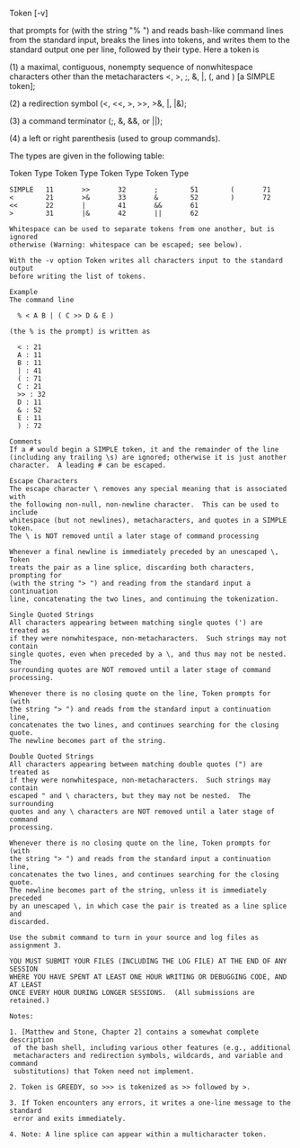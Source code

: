 Token [-v]

that prompts for (with the string "% ") and reads bash-like command lines from
the standard input, breaks the lines into tokens, and writes them to the
standard output one per line, followed by their type.  Here a token is

  (1) a maximal, contiguous, nonempty sequence of nonwhitespace characters
      other than the metacharacters <, >, ;, &, |, (, and ) [a SIMPLE token];

  (2) a redirection symbol (<, <<, >, >>, >&, |, |&);

  (3) a command terminator (;, &, &&, or ||);

  (4) a left or right parenthesis (used to group commands).

The types are given in the following table:

  Token   Type      Token   Type      Token   Type      Token   Type
  ~~~~~   ~~~~      ~~~~~   ~~~~      ~~~~~   ~~~~      ~~~~~   ~~~~
  SIMPLE   11       >>       32       ;        51        (       71
  <        21       >&       33       &        52        )       72
  <<       22       |        41       &&       61
  >        31       |&       42       ||       62

Whitespace can be used to separate tokens from one another, but is ignored
otherwise (Warning: whitespace can be escaped; see below).

With the -v option Token writes all characters input to the standard output
before writing the list of tokens.

Example
  The command line

    % < A B | ( C >> D & E )

  (the % is the prompt) is written as

    < : 21
    A : 11
    B : 11
    | : 41
    ( : 71
    C : 21
    >> : 32
    D : 11
    & : 52
    E : 11
    ) : 72

Comments
  If a # would begin a SIMPLE token, it and the remainder of the line
  (including any trailing \s) are ignored; otherwise it is just another
  character.  A leading # can be escaped.

Escape Characters
  The escape character \ removes any special meaning that is associated with
  the following non-null, non-newline character.  This can be used to include
  whitespace (but not newlines), metacharacters, and quotes in a SIMPLE token.
  The \ is NOT removed until a later stage of command processing

  Whenever a final newline is immediately preceded by an unescaped \, Token
  treats the pair as a line splice, discarding both characters, prompting for
  (with the string "> ") and reading from the standard input a continuation
  line, concatenating the two lines, and continuing the tokenization.

Single Quoted Strings
  All characters appearing between matching single quotes (') are treated as
  if they were nonwhitespace, non-metacharacters.  Such strings may not contain
  single quotes, even when preceded by a \, and thus may not be nested.  The
  surrounding quotes are NOT removed until a later stage of command processing.

  Whenever there is no closing quote on the line, Token prompts for (with
  the string "> ") and reads from the standard input a continuation line,
  concatenates the two lines, and continues searching for the closing quote.
  The newline becomes part of the string.

Double Quoted Strings
  All characters appearing between matching double quotes (") are treated as
  if they were nonwhitespace, non-metacharacters.  Such strings may contain
  escaped " and \ characters, but they may not be nested.  The surrounding
  quotes and any \ characters are NOT removed until a later stage of command
  processing.

  Whenever there is no closing quote on the line, Token prompts for (with
  the string "> ") and reads from the standard input a continuation line,
  concatenates the two lines, and continues searching for the closing quote.
  The newline becomes part of the string, unless it is immediately preceded
  by an unescaped \, in which case the pair is treated as a line splice and
  discarded.

Use the submit command to turn in your source and log files as assignment 3.

YOU MUST SUBMIT YOUR FILES (INCLUDING THE LOG FILE) AT THE END OF ANY SESSION
WHERE YOU HAVE SPENT AT LEAST ONE HOUR WRITING OR DEBUGGING CODE, AND AT LEAST
ONCE EVERY HOUR DURING LONGER SESSIONS.  (All submissions are retained.)

Notes:

1. [Matthew and Stone, Chapter 2] contains a somewhat complete description
   of the bash shell, including various other features (e.g., additional
   metacharacters and redirection symbols, wildcards, and variable and command
   substitutions) that Token need not implement.

2. Token is GREEDY, so >>> is tokenized as >> followed by >.

3. If Token encounters any errors, it writes a one-line message to the standard
   error and exits immediately.

4. Note: A line splice can appear within a multicharacter token.
